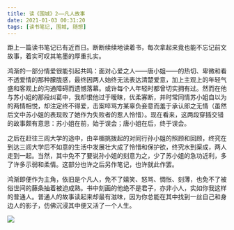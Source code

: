 ```yaml
---
title: 读《围城》2——凡人故事
date: 2021-01-03 00:31:20
tags: [读书笔记, 围城, 随想]
---
```


距上一篇读书笔记已有近百日。断断续续地读着书，每次拿起来竟也能不忘记前文故事，着实可叹其笔墨的厚重扎实。

鸿渐的一部分情爱很能引起共鸣：面对心爱之人——唐小姐——的热切、卑微和看不透爱情的那种朦胧感，最终因两人始终无法表达清楚爱意，加上主观上的年轻气盛和客观上的沟通障碍而遗憾落幕。或许每个人年轻时都曾切实拥有过。然而在他与苏小姐的那段纠葛中，我却恨他过于暧昧，优柔寡断，并时常同情苏小姐自以为的两情相悦，却注定终不得爱，击案啐骂方某辜负妾意而羞于承认郎之无情（虽然后文中苏小姐的表现败了她作为失败者的惹人怜惜）。现在看来，这两段穿插交错的故事颇有意思：苏小姐在前，始于误会；唐小姐在后，终于误会。

之后在赶往三闾大学的途中，由辛楣挑拨起的对同行孙小姐的照顾和回顾，终究在到达三闾大学后不如意的生活中发展壮大成了怜惜和保护欲，终究水到渠成，两人走到一起。当然，其中免不了要说孙小姐的刻意为之，少了苏小姐的急功近利，多了许多示弱和柔情。这部分也许之后另作笔记，也许就此作罢。

鸿渐即便作为主角，依旧是个凡人，免不了嬉笑、怒骂、惆怅、刻薄，也免不了被俗世间的藤条抽着被迫成熟。书中刻画的他绝不是君子，亦非小人，实如你我这样的普通人。普通人的故事读起来却最有滋味，因为你总能在其中找到一丝自己和身边人的影子，仿佛沉浸其中便又活了一个人生。

![](splash.jpg)
